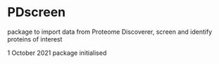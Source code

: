 # PDscreen
package to import data from Proteome Discoverer, screen and identify proteins of interest

1 October 2021 package initialised